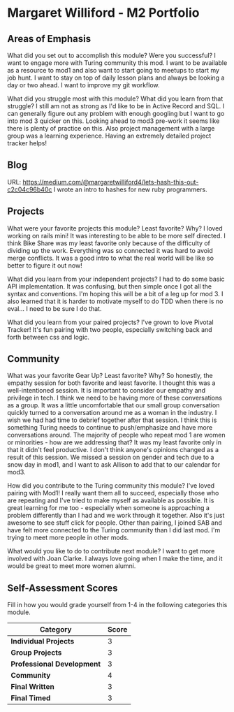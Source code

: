# Margaret Williford - M2 Portfolio

## Areas of Emphasis

What did you set out to accomplish this module? Were you successful?
 I want to engage more with Turing community this mod. I want to be available as a resource to mod1 and also want to start going to meetups to start my job hunt. I want to stay on top of daily lesson plans and always be looking a day or two ahead. I want to improve my git workflow.

What did you struggle most with this module? What did you learn from that struggle?
   I still am not as strong as I'd like to be in Active Record and SQL. I can generally figure out any problem with enough googling but I want to go into mod 3 quicker on this. Looking ahead to mod3 pre-work it seems like there is plenty of practice on this. Also project management with a large group was a learning experience. Having an extremely detailed project tracker helps!

## Blog

URL: https://medium.com/@margaretwilliford4/lets-hash-this-out-c2c04c96b40c
I wrote an intro to hashes for new ruby programmers.

## Projects

What were your favorite projects this module? Least favorite? Why?
I loved working on rails mini! It was interesting to be able to be more self directed. I think Bike Share was my least favorite only because of the difficulty of dividing up the work. Everything was so connected it was hard to avoid merge conflicts. It was a good intro to what the real world will be like so better to figure it out now!

What did you learn from your independent projects?
I had to do some basic API implementation. It was confusing, but then simple once I got all the syntax and conventions. I'm hoping this will be a bit of a leg up for mod 3. I also learned that it is harder to motivate myself to do TDD when there is no eval... I need to be sure I do that.

What did you learn from your paired projects?
I've grown to love Pivotal Tracker! It's fun pairing with two people, especially switching back and forth between css and logic.

## Community

What was your favorite Gear Up? Least favorite? Why?
So honestly, the empathy session for both favorite and least favorite. I thought this was a well-intentioned session. It is important to consider our empathy and privilege in tech. I think we need to be having more of these conversations as a group. It was a little uncomfortable that our small group conversation quickly turned to a conversation around me as a woman in the industry. I wish we had had time to debrief together after that session. I think this is something Turing needs to continue to push/emphasize and have more conversations around. The majority of people who repeat mod 1 are women or minorities - how are we addressing that? It was my least favorite only in that it didn't feel productive. I don't think anyone's opinions changed as a result of this session. We missed a session on gender and tech due to a snow day in mod1, and I want to ask Allison to add that to our calendar for mod3.

How did you contribute to the Turing community this module?
I've loved pairing with Mod1! I really want them all to succeed, especially those who are repeating and I've tried to make myself as available as possible. It is great learning for me too - especially when someone is approaching a problem differently than I had and we work through it together. Also it's just awesome to see stuff click for people.
Other than pairing, I joined SAB and have felt more connected to the Turing community than I did last mod. I'm trying to meet more people in other mods.

What would you like to do to contribute next module?
I want to get more involved with Joan Clarke. I always love going when I make the time, and it would be great to meet more women alumni.
## Self-Assessment Scores

Fill in how you would grade yourself from 1-4 in the following categories this module.

| Category                     | Score |
| -----------------------------| ----- |
| **Individual Projects**      |   3   |
| **Group Projects**           |   3   |
| **Professional Development** |   3   |
| **Community**                |   4   |
| **Final Written**            |   3   |
| **Final Timed**              |   3   |
